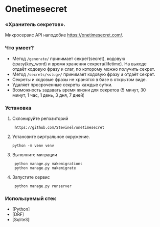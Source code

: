 # Onetimesecret

### «Хранитель секретов».
Микросервис API наподобие https://onetimesecret.com/.

### Что умеет?
- Метод `/generate/` принимает секрет(secret), кодовую фразу(key_word) и время хранения секрета(lifetime). На выходе отдаёт кодовую фразу и слаг, по которому можно получить секрет.
- Метод `/secrets/<slug>/` принимает кодовую фразу и отдаёт секрет.
- Секреты и кодовые фразы не хранятся в базе в открытом виде.
- Удаляет просроченные секреты каждые сутки.
- Возможность задавать время жизни для секретов (5 минут, 30 минут, 1 час, 1 день, 3 дня, 7 дней)

### Установка
1) Склонируйте репозиторий
   ```
    https://github.com/Stevinel/onetimesecret
   ```
2) Установите виртуальное окружение.
   ```
   python -m venv venv
   ```
3) Выполните миграции
   ```
    python manage.py makemigrations
    python manage.py makemigrate
   ```
4) Запустите сервис
   ```
    python manage.py runserver
   ```
### Используемый стек
* [Python]
* [DRF]
* [Sqlite3]
